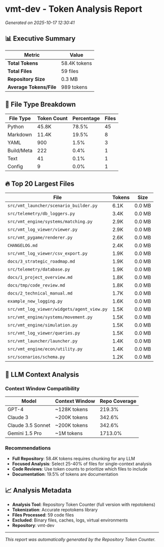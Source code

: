 # vmt-dev - Token Analysis Report

*Generated on 2025-10-17 12:30:41*

## 📊 Executive Summary

| Metric | Value |
|--------|--------|
| **Total Tokens** | 58.4K tokens |
| **Total Files** | 59 files |
| **Repository Size** | 0.3 MB |
| **Average Tokens/File** | 989 tokens |

## 📄 File Type Breakdown

| File Type | Token Count | Percentage | Files |
|-----------|-------------|------------|-------|
| Python | 45.8K | 78.5% | 45 |
| Markdown | 11.4K | 19.5% | 8 |
| YAML | 900 | 1.5% | 3 |
| Build/Meta | 222 | 0.4% | 1 |
| Text | 41 | 0.1% | 1 |
| Config | 9 | 0.0% | 1 |

## 🔥 Top 20 Largest Files

| File | Tokens | Size |
|------|--------|------|
| `src/vmt_launcher/scenario_builder.py` | 6.1K | 0.0 MB |
| `src/telemetry/db_loggers.py` | 3.4K | 0.0 MB |
| `src/vmt_engine/systems/matching.py` | 2.9K | 0.0 MB |
| `src/vmt_log_viewer/viewer.py` | 2.9K | 0.0 MB |
| `src/vmt_pygame/renderer.py` | 2.6K | 0.0 MB |
| `CHANGELOG.md` | 2.4K | 0.0 MB |
| `src/vmt_log_viewer/csv_export.py` | 1.9K | 0.0 MB |
| `docs/3_strategic_roadmap.md` | 1.9K | 0.0 MB |
| `src/telemetry/database.py` | 1.9K | 0.0 MB |
| `docs/1_project_overview.md` | 1.8K | 0.0 MB |
| `docs/tmp/code_review.md` | 1.8K | 0.0 MB |
| `docs/2_technical_manual.md` | 1.7K | 0.0 MB |
| `example_new_logging.py` | 1.6K | 0.0 MB |
| `src/vmt_log_viewer/widgets/agent_view.py` | 1.5K | 0.0 MB |
| `src/vmt_engine/systems/movement.py` | 1.5K | 0.0 MB |
| `src/vmt_engine/simulation.py` | 1.5K | 0.0 MB |
| `src/vmt_log_viewer/queries.py` | 1.5K | 0.0 MB |
| `src/vmt_launcher/launcher.py` | 1.4K | 0.0 MB |
| `src/vmt_engine/econ/utility.py` | 1.4K | 0.0 MB |
| `src/scenarios/schema.py` | 1.2K | 0.0 MB |


## 🤖 LLM Context Analysis

### Context Window Compatibility

| Model | Context Window | Repo Coverage |
|-------|---------------|---------------|
| GPT-4 | ~128K tokens | 219.3% |
| Claude 3 | ~200K tokens | 342.6% |
| Claude 3.5 Sonnet | ~200K tokens | 342.6% |
| Gemini 1.5 Pro | ~1M tokens | 1713.0% |

### Recommendations

- **Full Repository**: 58.4K tokens requires chunking for any LLM
- **Focused Analysis**: Select 25-40% of files for single-context analysis
- **Code Reviews**: Use token counts to prioritize which files to include
- **Documentation**: 19.5% of tokens are documentation

## 📈 Analysis Metadata

- **Analysis Tool**: Repository Token Counter (full version with repotokens)
- **Tokenization**: Accurate repotokens library
- **Files Processed**: 59 code files
- **Excluded**: Binary files, caches, logs, virtual environments
- **Repository**: vmt-dev

---

*This report was automatically generated by the Repository Token Counter.*
